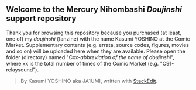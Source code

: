 
Welcome to the Mercury Nihombashi *Doujinshi* support repository
------------------------------------------------------------
Thank you for browsing this repository because you purchased (at least, one of) my *doujinshi* (fanzine) with the name Kasumi YOSHINO at the Comic Market.  Supplementary contents (e.g. errata, source codes, figures, movies and so on) will be uploaded here when they are available. Please open the folder (directory) named "Cxx-*abbreviation of the name of doujinshi*", where xx is the total number of times of the Comic Market (e.g. "C91-relaysound").

> By Kasumi YOSHINO aka JA1UMI, written with [StackEdit](https://stackedit.io/).
